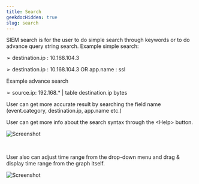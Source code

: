 ```yaml
---
title: Search
geekdocHidden: true
slug: search
---
```


SIEM search is for the user to do simple search through keywords or to do advance query string search. Example simple search: 

 	
&#10146;	destination.ip : 10.168.104.3

&#10146;	destination.ip : 10.168.104.3 OR app.name : ssl  

Example advance search
	
&#10146;	source.ip: 192.168.* | table destination.ip bytes

User can get more accurate result by searching the field name (event.category, destination.ip, app.name etc.)

User can get more info about the search syntax through the \<Help> button.


![Screenshot](/cloud_vista/siem/images/search1.png)

&nbsp;

User also can adjust time range from the drop-down menu and drag & display time range from the graph itself.

![Screenshot](/cloud_vista/siem/images/search2.png)
